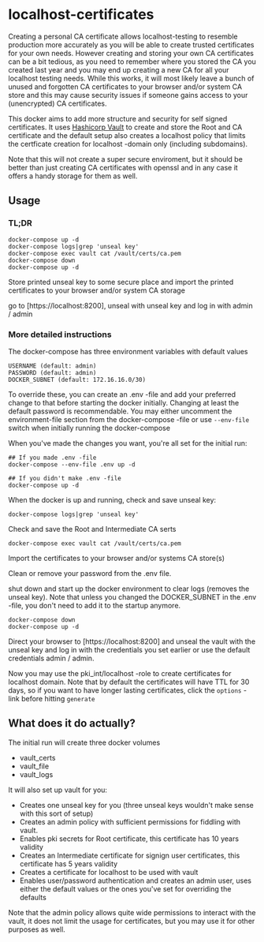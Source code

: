 # localhost-certificates

Creating a personal CA certificate allows localhost-testing to resemble production more accurately 
as you will be able to create trusted certificates for your own needs. However creating and storing
your own CA certificates can be a bit tedious, as you need to remember where you stored the CA you 
created last year and you may end up creating a new CA for all your localhost testing needs. While 
this works, it will most likely leave a bunch of unused and forgotten CA certificates to your browser 
and/or system CA store and this may cause security issues if someone gains access to your 
(unencrypted) CA certificates.

This docker aims to add more structure and security for self signed certificates. It uses 
[Hashicorp Vault](https://www.vaultproject.io/) to create and store the Root and CA certificate and 
the default setup also creates a localhost policy that limits the certficate creation for localhost 
-domain only (including subdomains).

Note that this will not create a super secure enviroment, but it should be better than just creating
CA certificates with openssl and in any case it offers a handy storage for them as well.

## Usage

### TL;DR

```
docker-compose up -d
docker-compose logs|grep 'unseal key'
docker-compose exec vault cat /vault/certs/ca.pem
docker-compose down
docker-compose up -d
```

Store printed unseal key to some secure place and import the printed certificates to your browser and/or system CA storage

go to [https://localhost:8200], unseal with unseal key and log in with admin / admin

### More detailed instructions

The docker-compose has three environment variables with default values

```
USERNAME (default: admin)
PASSWORD (default: admin)
DOCKER_SUBNET (default: 172.16.16.0/30)
```

To override these, you can create an .env -file and add your preferred change to that before starting the docker
initially. Changing at least the default password is recommendable. You may either uncomment the environment-file
section from the docker-compose -file or use `--env-file` switch when initially running the docker-compose

When you've made the changes you want, you're all set for the initial run:

```
## If you made .env -file
docker-compose --env-file .env up -d

## If you didn't make .env -file
docker-compose up -d
```

When the docker is up and running, check and save unseal key:

```
docker-compose logs|grep 'unseal key'
```

Check and save the Root and Intermediate CA serts

```
docker-compose exec vault cat /vault/certs/ca.pem
```

Import the certificates to your browser and/or systems CA store(s)

Clean or remove your password from the .env file.

shut down and start up the docker environment to clear logs (removes the unseal key).
Note that unless you changed the DOCKER_SUBNET in the .env -file, you don't need to 
add it to the startup anymore.

```
docker-compose down
docker-compose up -d
```

Direct your browser to [https://localhost:8200] and unseal the vault with the unseal key 
and log in with the credentials you set earlier or use the default credentials admin / admin.

Now you may use the pki_int/localhost -role to create certificates for localhost domain. Note that by default
the certificates will have TTL for 30 days, so if you want to have longer lasting certificates, click the `options` -link
before hitting `generate`

## What does it do actually?

The initial run will create three docker volumes

* vault_certs
* vault_file
* vault_logs

It will also set up vault for you:

* Creates one unseal key for you (three unseal keys wouldn't make sense with this sort of setup)
* Creates an admin policy with sufficient permissions for fiddling with vault.
* Enables pki secrets for Root certificate, this certificate has 10 years validity
* Creates an Intermediate certificate for signign user certificates, this certificate has 5 years validity
* Creates a certificate for localhost to be used with vault
* Enables user/password authentication and creates an admin user, uses either the default values or the ones you've set for overriding the defaults

Note that the admin policy allows quite wide permissions to interact with the vault, it does not limit the usage for certificates, but you may use it for
other purposes as well.
